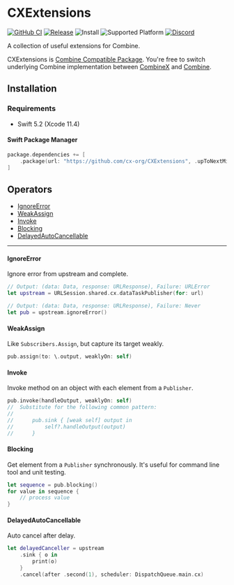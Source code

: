 # CXExtensions

[![GitHub CI](https://github.com/cx-org/CXExtensions/workflows/CI/badge.svg)](https://github.com/cx-org/CXExtensions/actions)
[![Release](https://img.shields.io/github/release-pre/cx-org/CXExtensions)](https://github.com/cx-org/CXExtensions/releases)
![Install](https://img.shields.io/badge/install-Swift_PM%20%7C%20CocoaPods-ff69b4)
![Supported Platform](https://img.shields.io/badge/platform-Linux%20%7C%20macOS%20%7C%20iOS%20%7C%20watchOS%20%7C%20tvOS-lightgrey)
[![Discord](https://img.shields.io/badge/chat-discord-9cf)](https://discord.gg/9vzqgZx)

A collection of useful extensions for Combine.

CXExtensions is [Combine Compatible Package](https://github.com/cx-org/CombineX/wiki/Combine-Compatible-Package). You're free to switch underlying Combine implementation between [CombineX](https://github.com/cx-org/CombineX) and [Combine](https://developer.apple.com/documentation/combine).

## Installation

### Requirements

- Swift 5.2 (Xcode 11.4)

#### Swift Package Manager

```swift
package.dependencies += [
    .package(url: "https://github.com/cx-org/CXExtensions", .upToNextMinor(from: "0.3.0")),
]
```


## Operators

- [IgnoreError](#IgnoreError)
- [WeakAssign](#WeakAssign)
- [Invoke](#Invoke)
- [Blocking](#Blocking)
- [DelayedAutoCancellable](#DelayedAutoCancellable)

---

#### IgnoreError

Ignore error from upstream and complete.

```swift
// Output: (data: Data, response: URLResponse), Failure: URLError
let upstream = URLSession.shared.cx.dataTaskPublisher(for: url)

// Output: (data: Data, response: URLResponse), Failure: Never
let pub = upstream.ignoreError()
```

#### WeakAssign

Like `Subscribers.Assign`, but capture its target weakly.

```swift
pub.assign(to: \.output, weaklyOn: self)
```

#### Invoke

Invoke method on an object with each element from a `Publisher`.

```swift
pub.invoke(handleOutput, weaklyOn: self)
//  Substitute for the following common pattern:
//
//      pub.sink { [weak self] output in
//          self?.handleOutput(output)
//      }
```

#### Blocking

Get element from a `Publisher` synchronously. It's useful for command line tool and unit testing.

```swift
let sequence = pub.blocking()
for value in sequence {
    // process value
}
```

#### DelayedAutoCancellable

Auto cancel after delay.

```swift
let delayedCanceller = upstream
    .sink { o in
        print(o)
    }
    .cancel(after .second(1), scheduler: DispatchQueue.main.cx)
```
